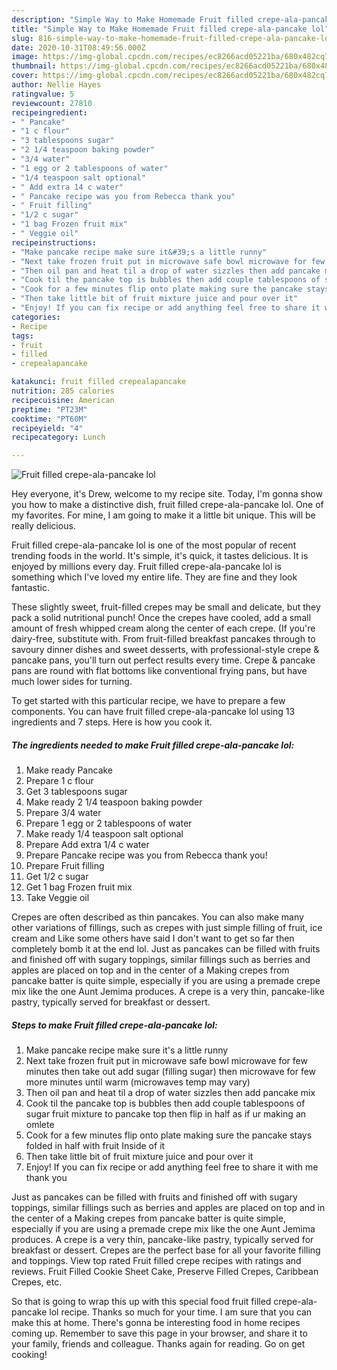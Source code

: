 ```yaml
---
description: "Simple Way to Make Homemade Fruit filled crepe-ala-pancake lol"
title: "Simple Way to Make Homemade Fruit filled crepe-ala-pancake lol"
slug: 816-simple-way-to-make-homemade-fruit-filled-crepe-ala-pancake-lol
date: 2020-10-31T08:49:56.000Z
image: https://img-global.cpcdn.com/recipes/ec8266acd05221ba/680x482cq70/fruit-filled-crepe-ala-pancake-lol-recipe-main-photo.jpg
thumbnail: https://img-global.cpcdn.com/recipes/ec8266acd05221ba/680x482cq70/fruit-filled-crepe-ala-pancake-lol-recipe-main-photo.jpg
cover: https://img-global.cpcdn.com/recipes/ec8266acd05221ba/680x482cq70/fruit-filled-crepe-ala-pancake-lol-recipe-main-photo.jpg
author: Nellie Hayes
ratingvalue: 5
reviewcount: 27810
recipeingredient:
- " Pancake"
- "1 c flour"
- "3 tablespoons sugar"
- "2 1/4 teaspoon baking powder"
- "3/4 water"
- "1 egg or 2 tablespoons of water"
- "1/4 teaspoon salt optional"
- " Add extra 14 c water"
- " Pancake recipe was you from Rebecca thank you"
- " Fruit filling"
- "1/2 c sugar"
- "1 bag Frozen fruit mix"
- " Veggie oil"
recipeinstructions:
- "Make pancake recipe make sure it&#39;s a little runny"
- "Next take frozen fruit put in microwave safe bowl microwave for few minutes then take out add sugar (filling sugar) then microwave for few more minutes until warm (microwaves temp may vary)"
- "Then oil pan and heat til a drop of water sizzles then add pancake mix"
- "Cook til the pancake top is bubbles then add couple tablespoons of sugar fruit mixture to pancake top then flip in half as if ur making an omlete"
- "Cook for a few minutes flip onto plate making sure the pancake stays folded in half with fruit Inside of it"
- "Then take little bit of fruit mixture juice and pour over it"
- "Enjoy! If you can fix recipe or add anything feel free to share it with me thank you"
categories:
- Recipe
tags:
- fruit
- filled
- crepealapancake

katakunci: fruit filled crepealapancake 
nutrition: 285 calories
recipecuisine: American
preptime: "PT23M"
cooktime: "PT60M"
recipeyield: "4"
recipecategory: Lunch

---
```



![Fruit filled crepe-ala-pancake lol](https://img-global.cpcdn.com/recipes/ec8266acd05221ba/680x482cq70/fruit-filled-crepe-ala-pancake-lol-recipe-main-photo.jpg)

Hey everyone, it's Drew, welcome to my recipe site. Today, I'm gonna show you how to make a distinctive dish, fruit filled crepe-ala-pancake lol. One of my favorites. For mine, I am going to make it a little bit unique. This will be really delicious.

Fruit filled crepe-ala-pancake lol is one of the most popular of recent trending foods in the world. It's simple, it's quick, it tastes delicious. It is enjoyed by millions every day. Fruit filled crepe-ala-pancake lol is something which I've loved my entire life. They are fine and they look fantastic.

These slightly sweet, fruit-filled crepes may be small and delicate, but they pack a solid nutritional punch! Once the crepes have cooled, add a small amount of fresh whipped cream along the center of each crepe. (If you&#39;re dairy-free, substitute with. From fruit-filled breakfast pancakes through to savoury dinner dishes and sweet desserts, with professional-style crepe &amp; pancake pans, you&#39;ll turn out perfect results every time. Crepe &amp; pancake pans are round with flat bottoms like conventional frying pans, but have much lower sides for turning.


To get started with this particular recipe, we have to prepare a few components. You can have fruit filled crepe-ala-pancake lol using 13 ingredients and 7 steps. Here is how you cook it.

<!--inarticleads1-->

##### The ingredients needed to make Fruit filled crepe-ala-pancake lol:

1. Make ready  Pancake
1. Prepare 1 c flour
1. Get 3 tablespoons sugar
1. Make ready 2 1/4 teaspoon baking powder
1. Prepare 3/4 water
1. Prepare 1 egg or 2 tablespoons of water
1. Make ready 1/4 teaspoon salt optional
1. Prepare  Add extra 1/4 c water
1. Prepare  Pancake recipe was you from Rebecca thank you!
1. Prepare  Fruit filling
1. Get 1/2 c sugar
1. Get 1 bag Frozen fruit mix
1. Take  Veggie oil


Crepes are often described as thin pancakes. You can also make many other variations of fillings, such as crepes with just simple filling of fruit, ice cream and Like some others have said I don&#39;t want to get so far then completely bomb it at the end lol. Just as pancakes can be filled with fruits and finished off with sugary toppings, similar fillings such as berries and apples are placed on top and in the center of a Making crepes from pancake batter is quite simple, especially if you are using a premade crepe mix like the one Aunt Jemima produces. A crepe is a very thin, pancake-like pastry, typically served for breakfast or dessert. 

<!--inarticleads2-->

##### Steps to make Fruit filled crepe-ala-pancake lol:

1. Make pancake recipe make sure it&#39;s a little runny
1. Next take frozen fruit put in microwave safe bowl microwave for few minutes then take out add sugar (filling sugar) then microwave for few more minutes until warm (microwaves temp may vary)
1. Then oil pan and heat til a drop of water sizzles then add pancake mix
1. Cook til the pancake top is bubbles then add couple tablespoons of sugar fruit mixture to pancake top then flip in half as if ur making an omlete
1. Cook for a few minutes flip onto plate making sure the pancake stays folded in half with fruit Inside of it
1. Then take little bit of fruit mixture juice and pour over it
1. Enjoy! If you can fix recipe or add anything feel free to share it with me thank you


Just as pancakes can be filled with fruits and finished off with sugary toppings, similar fillings such as berries and apples are placed on top and in the center of a Making crepes from pancake batter is quite simple, especially if you are using a premade crepe mix like the one Aunt Jemima produces. A crepe is a very thin, pancake-like pastry, typically served for breakfast or dessert. Crepes are the perfect base for all your favorite filling and toppings. View top rated Fruit filled crepe recipes with ratings and reviews. Fruit Filled Cookie Sheet Cake, Preserve Filled Crepes, Caribbean Crepes, etc. 

So that is going to wrap this up with this special food fruit filled crepe-ala-pancake lol recipe. Thanks so much for your time. I am sure that you can make this at home. There's gonna be interesting food in home recipes coming up. Remember to save this page in your browser, and share it to your family, friends and colleague. Thanks again for reading. Go on get cooking!
